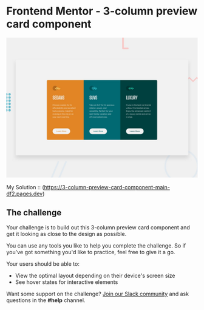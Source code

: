 # Frontend Mentor - 3-column preview card component

![Design preview for the 3-column preview card component coding challenge](./design/desktop-preview.jpg)

My Solution :: (https://3-column-preview-card-component-main-df2.pages.dev)

## The challenge

Your challenge is to build out this 3-column preview card component and get it looking as close to the design as possible.

You can use any tools you like to help you complete the challenge. So if you've got something you'd like to practice, feel free to give it a go.

Your users should be able to:

- View the optimal layout depending on their device's screen size
- See hover states for interactive elements

Want some support on the challenge? [Join our Slack community](https://www.frontendmentor.io/slack) and ask questions in the **#help** channel.

